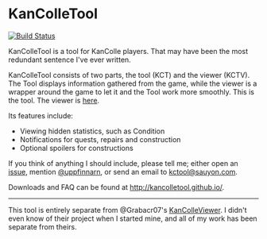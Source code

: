 KanColleTool
============

[![Build Status](https://travis-ci.org/KanColleTool/kct-tool.png?branch=master)](https://travis-ci.org/KanColleTool/kct-tool)

KanColleTool is a tool for KanColle players.
That may have been the most redundant sentence I've ever written.

KanColleTool consists of two parts, the tool (KCT) and the viewer (KCTV). The Tool displays information gathered from the game, while the viewer is a wrapper around the game to let it and the Tool work more smoothly. This is the tool. The viewer is [here](/KanColleTool/viewer).

Its features include:

* Viewing hidden statistics, such as Condition
* Notifications for quests, repairs and construction
* Optional spoilers for constructions

If you think of anything I should include, please tell me; either open an [issue](http://github.com/KanColleTool/KanColleTool/issues/), mention [@uppfinnarn](http://twitter.com/uppfinnarn), or send an email to [kctool@sauyon.com](mailto:kctool@sauyon.com).

Downloads and FAQ can be found at <http://kancolletool.github.io/>.

---

This tool is entirely separate from @Grabacr07's [KanColleViewer](https://github.com/Grabacr07/KanColleViewer). I didn't even know of their project when I started mine, and all of my work has been separate from theirs.
